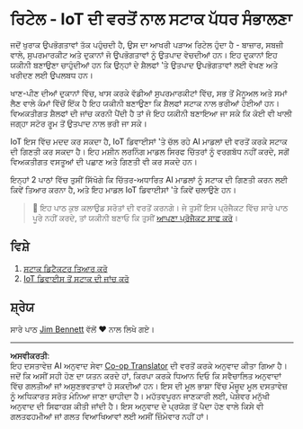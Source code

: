 <!--
CO_OP_TRANSLATOR_METADATA:
{
  "original_hash": "22a1d6e49f2a689fe5bfa7802a7241fc",
  "translation_date": "2025-08-27T09:48:39+00:00",
  "source_file": "5-retail/README.md",
  "language_code": "pa"
}
-->
# ਰਿਟੇਲ - IoT ਦੀ ਵਰਤੋਂ ਨਾਲ ਸਟਾਕ ਪੱਧਰ ਸੰਭਾਲਣਾ

ਜਦੋਂ ਖੁਰਾਕ ਉਪਭੋਗਤਾਵਾਂ ਤੱਕ ਪਹੁੰਚਦੀ ਹੈ, ਉਸ ਦਾ ਆਖਰੀ ਪੜਾਅ ਰਿਟੇਲ ਹੁੰਦਾ ਹੈ - ਬਾਜ਼ਾਰ, ਸਬਜ਼ੀ ਵਾਲੇ, ਸੁਪਰਮਾਰਕੀਟ ਅਤੇ ਦੁਕਾਨਾਂ ਜੋ ਉਪਭੋਗਤਾਵਾਂ ਨੂੰ ਉਤਪਾਦ ਵੇਚਦੀਆਂ ਹਨ। ਇਹ ਦੁਕਾਨਾਂ ਇਹ ਯਕੀਨੀ ਬਣਾਉਣਾ ਚਾਹੁੰਦੀਆਂ ਹਨ ਕਿ ਉਨ੍ਹਾਂ ਦੇ ਸ਼ੈਲਫਾਂ 'ਤੇ ਉਤਪਾਦ ਉਪਭੋਗਤਾਵਾਂ ਲਈ ਵੇਖਣ ਅਤੇ ਖਰੀਦਣ ਲਈ ਉਪਲਬਧ ਹਨ।

ਖਾਣ-ਪੀਣ ਦੀਆਂ ਦੁਕਾਨਾਂ ਵਿੱਚ, ਖਾਸ ਕਰਕੇ ਵੱਡੀਆਂ ਸੁਪਰਮਾਰਕੀਟਾਂ ਵਿੱਚ, ਸਭ ਤੋਂ ਮੈਨੂਅਲ ਅਤੇ ਸਮਾਂ ਲੈਣ ਵਾਲੇ ਕੰਮਾਂ ਵਿੱਚੋਂ ਇੱਕ ਹੈ ਇਹ ਯਕੀਨੀ ਬਣਾਉਣਾ ਕਿ ਸ਼ੈਲਫਾਂ ਸਟਾਕ ਨਾਲ ਭਰੀਆਂ ਹੋਈਆਂ ਹਨ। ਵਿਅਕਤੀਗਤ ਸ਼ੈਲਫਾਂ ਦੀ ਜਾਂਚ ਕਰਨੀ ਪੈਂਦੀ ਹੈ ਤਾਂ ਜੋ ਇਹ ਯਕੀਨੀ ਬਣਾਇਆ ਜਾ ਸਕੇ ਕਿ ਕੋਈ ਵੀ ਖਾਲੀ ਜਗ੍ਹਾ ਸਟੋਰ ਰੂਮ ਤੋਂ ਉਤਪਾਦ ਨਾਲ ਭਰੀ ਜਾ ਸਕੇ।

IoT ਇਸ ਵਿੱਚ ਮਦਦ ਕਰ ਸਕਦਾ ਹੈ, IoT ਡਿਵਾਈਸਾਂ 'ਤੇ ਚੱਲ ਰਹੇ AI ਮਾਡਲਾਂ ਦੀ ਵਰਤੋਂ ਕਰਕੇ ਸਟਾਕ ਦੀ ਗਿਣਤੀ ਕਰ ਸਕਦਾ ਹੈ। ਇਹ ਮਸ਼ੀਨ ਲਰਨਿੰਗ ਮਾਡਲ ਸਿਰਫ ਚਿੱਤਰਾਂ ਨੂੰ ਵਰਗਬੱਧ ਨਹੀਂ ਕਰਦੇ, ਸਗੋਂ ਵਿਅਕਤੀਗਤ ਵਸਤੂਆਂ ਦੀ ਪਛਾਣ ਅਤੇ ਗਿਣਤੀ ਵੀ ਕਰ ਸਕਦੇ ਹਨ।

ਇਨ੍ਹਾਂ 2 ਪਾਠਾਂ ਵਿੱਚ ਤੁਸੀਂ ਸਿੱਖੋਗੇ ਕਿ ਚਿੱਤਰ-ਅਧਾਰਿਤ AI ਮਾਡਲਾਂ ਨੂੰ ਸਟਾਕ ਦੀ ਗਿਣਤੀ ਕਰਨ ਲਈ ਕਿਵੇਂ ਤਿਆਰ ਕਰਨਾ ਹੈ, ਅਤੇ ਇਹ ਮਾਡਲ IoT ਡਿਵਾਈਸਾਂ 'ਤੇ ਕਿਵੇਂ ਚਲਾਉਣੇ ਹਨ।

> 💁 ਇਹ ਪਾਠ ਕੁਝ ਕਲਾਉਡ ਸਰੋਤਾਂ ਦੀ ਵਰਤੋਂ ਕਰਨਗੇ। ਜੇ ਤੁਸੀਂ ਇਸ ਪ੍ਰੋਜੈਕਟ ਵਿੱਚ ਸਾਰੇ ਪਾਠ ਪੂਰੇ ਨਹੀਂ ਕਰਦੇ, ਤਾਂ ਯਕੀਨੀ ਬਣਾਓ ਕਿ ਤੁਸੀਂ [ਆਪਣਾ ਪ੍ਰੋਜੈਕਟ ਸਾਫ ਕਰੋ](../clean-up.md)।

## ਵਿਸ਼ੇ

1. [ਸਟਾਕ ਡਿਟੈਕਟਰ ਤਿਆਰ ਕਰੋ](./lessons/1-train-stock-detector/README.md)
1. [IoT ਡਿਵਾਈਸ ਤੋਂ ਸਟਾਕ ਦੀ ਜਾਂਚ ਕਰੋ](./lessons/2-check-stock-device/README.md)

## ਸ਼੍ਰੇਯ

ਸਾਰੇ ਪਾਠ [Jim Bennett](https://GitHub.com/JimBobBennett) ਵੱਲੋਂ ♥️ ਨਾਲ ਲਿਖੇ ਗਏ।

---

**ਅਸਵੀਕਰਤੀ**:  
ਇਹ ਦਸਤਾਵੇਜ਼ AI ਅਨੁਵਾਦ ਸੇਵਾ [Co-op Translator](https://github.com/Azure/co-op-translator) ਦੀ ਵਰਤੋਂ ਕਰਕੇ ਅਨੁਵਾਦ ਕੀਤਾ ਗਿਆ ਹੈ। ਜਦੋਂ ਕਿ ਅਸੀਂ ਸਹੀ ਹੋਣ ਦਾ ਯਤਨ ਕਰਦੇ ਹਾਂ, ਕਿਰਪਾ ਕਰਕੇ ਧਿਆਨ ਦਿਓ ਕਿ ਸਵੈਚਾਲਿਤ ਅਨੁਵਾਦਾਂ ਵਿੱਚ ਗਲਤੀਆਂ ਜਾਂ ਅਸੁਣਭਵਤਾਵਾਂ ਹੋ ਸਕਦੀਆਂ ਹਨ। ਇਸ ਦੀ ਮੂਲ ਭਾਸ਼ਾ ਵਿੱਚ ਮੌਜੂਦ ਮੂਲ ਦਸਤਾਵੇਜ਼ ਨੂੰ ਅਧਿਕਾਰਤ ਸਰੋਤ ਮੰਨਿਆ ਜਾਣਾ ਚਾਹੀਦਾ ਹੈ। ਮਹੱਤਵਪੂਰਨ ਜਾਣਕਾਰੀ ਲਈ, ਪੇਸ਼ੇਵਰ ਮਨੁੱਖੀ ਅਨੁਵਾਦ ਦੀ ਸਿਫਾਰਸ਼ ਕੀਤੀ ਜਾਂਦੀ ਹੈ। ਇਸ ਅਨੁਵਾਦ ਦੇ ਪ੍ਰਯੋਗ ਤੋਂ ਪੈਦਾ ਹੋਣ ਵਾਲੇ ਕਿਸੇ ਵੀ ਗਲਤਫਹਮੀਆਂ ਜਾਂ ਗਲਤ ਵਿਆਖਿਆਵਾਂ ਲਈ ਅਸੀਂ ਜ਼ਿੰਮੇਵਾਰ ਨਹੀਂ ਹਾਂ।  
